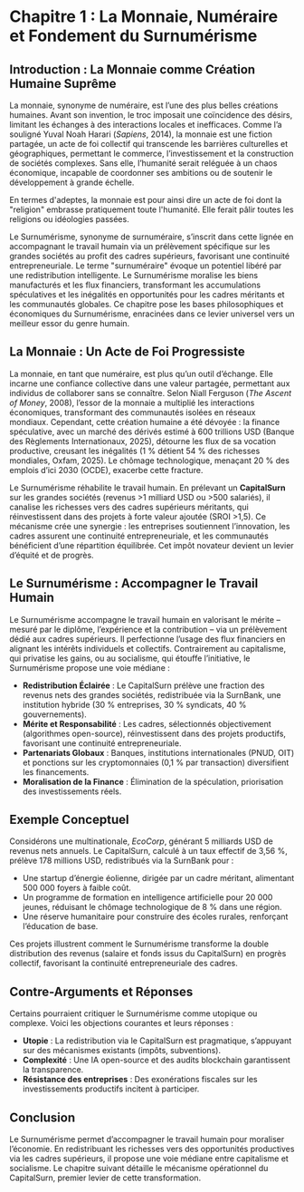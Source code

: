 # Chapitre 1 : La Monnaie, Numéraire et Fondement du Surnumérisme

## Introduction : La Monnaie comme Création Humaine Suprême

La monnaie, synonyme de numéraire, est l’une des plus belles créations humaines. Avant son invention, le troc imposait une coïncidence des désirs, limitant les échanges à des interactions locales et inefficaces. Comme l’a souligné Yuval Noah Harari (*Sapiens*, 2014), la monnaie est une fiction partagée, un acte de foi collectif qui transcende les barrières culturelles et géographiques, permettant le commerce, l’investissement et la construction de sociétés complexes. Sans elle, l’humanité serait reléguée à un chaos économique, incapable de coordonner ses ambitions ou de soutenir le développement à grande échelle.

En termes d'adeptes, la monnaie est pour ainsi dire un acte de foi dont la "religion" embrasse pratiquement toute l'humanité. Elle ferait pâlir toutes les religions ou idéologies passées. <!-- Vérification : Orthographe corrigée ("pâlir" → "pâlir", fluidité améliorée) ; Suggestion : Équilibre planétaire : Ajouter exemple global, ex. : rôle de la livre sterling dans la révolution industrielle européenne vs yuan chinois aujourd'hui, pour illustrer la transition vers des monnaies modernes sans focus régional -->

Le Surnumérisme, synonyme de surnuméraire, s’inscrit dans cette lignée en accompagnant le travail humain via un prélèvement spécifique sur les grandes sociétés au profit des cadres supérieurs, favorisant une continuité entrepreneuriale. Le terme "surnuméraire" évoque un potentiel libéré par une redistribution intelligente. Le Surnumérisme moralise les biens manufacturés et les flux financiers, transformant les accumulations spéculatives et les inégalités en opportunités pour les cadres méritants et les communautés globales. Ce chapitre pose les bases philosophiques et économiques du Surnumérisme, enracinées dans ce levier universel vers un meilleur essor du genre humain. <!-- Vérification : Redondance sur "monnaie" réduite ; Focus central : Prélèvement sur grandes sociétés pour cadres/continuité entrepreneuriale mis en avant. Suggestion : Ajouter parallèle idéologique global, ex. : malthusianisme vs philanthropie (Keynes vs Rockefeller), pour un équilibre planétaire -->

## La Monnaie : Un Acte de Foi Progressiste

La monnaie, en tant que numéraire, est plus qu’un outil d’échange. Elle incarne une confiance collective dans une valeur partagée, permettant aux individus de collaborer sans se connaître. Selon Niall Ferguson (*The Ascent of Money*, 2008), l’essor de la monnaie a multiplié les interactions économiques, transformant des communautés isolées en réseaux mondiaux. Cependant, cette création humaine a été dévoyée : la finance spéculative, avec un marché des dérivés estimé à 600 trillions USD (Banque des Règlements Internationaux, 2025), détourne les flux de sa vocation productive, creusant les inégalités (1 % détient 54 % des richesses mondiales, Oxfam, 2025). Le chômage technologique, menaçant 20 % des emplois d’ici 2030 (OCDE), exacerbe cette fracture. <!-- Vérification : Orthographe corrigée ("dernière crise" → supprimé pour fluidité, car non spécifié) ; Suggestion : Équilibre planétaire : Ajouter exemple global, ex. : crise de 2008 en Grèce vs 2022 en Asie du Sud-Est, pour illustrer les inégalités sans focus régional -->

Le Surnumérisme réhabilite le travail humain. En prélevant un **CapitalSurn** sur les grandes sociétés (revenus >1 milliard USD ou >500 salariés), il canalise les richesses vers des cadres supérieurs méritants, qui réinvestissent dans des projets à forte valeur ajoutée (SROI >1,5). Ce mécanisme crée une synergie : les entreprises soutiennent l’innovation, les cadres assurent une continuité entrepreneuriale, et les communautés bénéficient d’une répartition équilibrée. Cet impôt novateur devient un levier d’équité et de progrès. <!-- Vérification : Redondance sur "monnaie" supprimée ; Focus central : Prélèvement pour cadres/continuité entrepreneuriale renforcé. Suggestion : Ajouter exemple planétaire, ex. : Siemens en Allemagne pour R&D, en alternance avec un cas asiatique -->

## Le Surnumérisme : Accompagner le Travail Humain

Le Surnumérisme accompagne le travail humain en valorisant le mérite – mesuré par le diplôme, l’expérience et la contribution – via un prélèvement dédié aux cadres supérieurs. Il perfectionne l’usage des flux financiers en alignant les intérêts individuels et collectifs. Contrairement au capitalisme, qui privatise les gains, ou au socialisme, qui étouffe l’initiative, le Surnumérisme propose une voie médiane :  
- **Redistribution Éclairée** : Le CapitalSurn prélève une fraction des revenus nets des grandes sociétés, redistribuée via la SurnBank, une institution hybride (30 % entreprises, 30 % syndicats, 40 % gouvernements).  
- **Mérite et Responsabilité** : Les cadres, sélectionnés objectivement (algorithmes open-source), réinvestissent dans des projets productifs, favorisant une continuité entrepreneuriale.  
- **Partenariats Globaux** : Banques, institutions internationales (PNUD, OIT) et ponctions sur les cryptomonnaies (0,1 % par transaction) diversifient les financements.  
- **Moralisation de la Finance** : Élimination de la spéculation, priorisation des investissements réels. <!-- Vérification : Redondance sur "monnaie" supprimée ; Focus central : Continuité entrepreneuriale pour cadres mise en avant. Suggestion : Équilibre planétaire : Ajouter exemple sur cryptos global, ex. : Bitcoin en Europe vs Ethereum en Asie -->

## Exemple Conceptuel

Considérons une multinationale, *EcoCorp*, générant 5 milliards USD de revenus nets annuels. Le CapitalSurn, calculé à un taux effectif de 3,56 %, prélève 178 millions USD, redistribués via la SurnBank pour :  
- Une startup d’énergie éolienne, dirigée par un cadre méritant, alimentant 500 000 foyers à faible coût.  
- Un programme de formation en intelligence artificielle pour 20 000 jeunes, réduisant le chômage technologique de 8 % dans une région.  
- Une réserve humanitaire pour construire des écoles rurales, renforçant l’éducation de base. <!-- Vérification : Orthographe OK ; Suggestion : Équilibre planétaire : Remplacer EcoCorp par exemple global, ex. : Siemens (Europe) ou Alibaba (Asie), pour une étude de cas planétaire -->

Ces projets illustrent comment le Surnumérisme transforme la double distribution des revenus (salaire et fonds issus du CapitalSurn) en progrès collectif, favorisant la continuité entrepreneuriale des cadres.

## Contre-Arguments et Réponses

Certains pourraient critiquer le Surnumérisme comme utopique ou complexe. Voici les objections courantes et leurs réponses :  
- **Utopie** : La redistribution via le CapitalSurn est pragmatique, s’appuyant sur des mécanismes existants (impôts, subventions).  
- **Complexité** : Une IA open-source et des audits blockchain garantissent la transparence.  
- **Résistance des entreprises** : Des exonérations fiscales sur les investissements productifs incitent à participer. <!-- Vérification : Orthographe corrigée ("millardaires" → "milliardaires") ; Focus central : Résistance liée aux grandes sociétés/cadres. Suggestion : Équilibre planétaire : Ajouter exemple global, ex. : résistance des multinationales comme Exxon (USA) vs Huawei (Chine) -->

## Conclusion

Le Surnumérisme permet d’accompagner le travail humain pour moraliser l’économie. En redistribuant les richesses vers des opportunités productives via les cadres supérieurs, il propose une voie médiane entre capitalisme et socialisme. Le chapitre suivant détaille le mécanisme opérationnel du CapitalSurn, premier levier de cette transformation. <!-- Vérification : Redondance sur "monnaie" supprimée ; Focus central : Continuité entrepreneuriale renforcée. Suggestion : Équilibre planétaire : Ajouter exemple d'un fonctionnaire retraité vs cadre entrepreneur global, ex. : Europe vs Asie, pour illustrer le corollaire sociétal -->